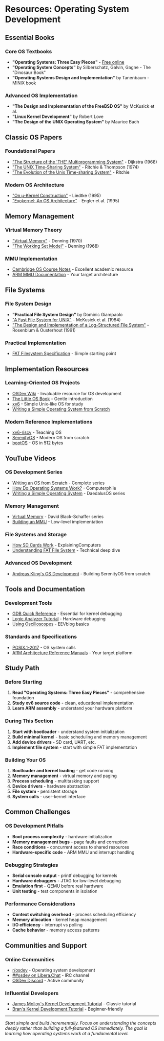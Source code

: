 # Resources: Operating System Development

## Essential Books

### Core OS Textbooks
- **"Operating Systems: Three Easy Pieces"** - [Free online](https://pages.cs.wisc.edu/~remzi/OSTEP/)
- **"Operating System Concepts"** by Silberschatz, Galvin, Gagne - The "Dinosaur Book"
- **"Operating Systems Design and Implementation"** by Tanenbaum - MINIX book

### Advanced OS Implementation
- **"The Design and Implementation of the FreeBSD OS"** by McKusick et al.
- **"Linux Kernel Development"** by Robert Love
- **"The Design of the UNIX Operating System"** by Maurice Bach

## Classic OS Papers

### Foundational Papers
- ["The Structure of the 'THE' Multiprogramming System"](https://dl.acm.org/doi/10.1145/363095.363143) - Dijkstra (1968)
- ["The UNIX Time-Sharing System"](https://dl.acm.org/doi/10.1145/361011.361061) - Ritchie & Thompson (1974)
- ["The Evolution of the Unix Time-sharing System"](https://www.bell-labs.com/usr/dmr/www/hist.pdf) - Ritchie

### Modern OS Architecture
- ["On μ-Kernel Construction"](https://dl.acm.org/doi/10.1145/224056.224075) - Liedtke (1995)
- ["Exokernel: An OS Architecture"](https://dl.acm.org/doi/10.1145/224056.224076) - Engler et al. (1995)

## Memory Management

### Virtual Memory Theory
- ["Virtual Memory"](https://dl.acm.org/doi/10.1145/363626.363629) - Denning (1970)
- ["The Working Set Model"](https://dl.acm.org/doi/10.1145/363095.363141) - Denning (1968)

### MMU Implementation
- [Cambridge OS Course Notes](https://www.cl.cam.ac.uk/teaching/1617/OpSystems/) - Excellent academic resource
- [ARM MMU Documentation](https://developer.arm.com/documentation/) - Your target architecture

## File Systems

### File System Design
- **"Practical File System Design"** by Dominic Giampaolo
- ["A Fast File System for UNIX"](https://dl.acm.org/doi/10.1145/989.990) - McKusick et al. (1984)
- ["The Design and Implementation of a Log-Structured File System"](https://dl.acm.org/doi/10.1145/121132.121137) - Rosenblum & Ousterhout (1991)

### Practical Implementation
- [FAT Filesystem Specification](https://www.win.tue.nl/~aeb/linux/fs/fat/fat-1.html) - Simple starting point

## Implementation Resources

### Learning-Oriented OS Projects
- [OSDev Wiki](https://wiki.osdev.org/) - Invaluable resource for OS development
- [The Little OS Book](https://littleosbook.github.io/) - Gentle introduction
- [xv6](https://github.com/mit-pdos/xv6-public) - Simple Unix-like OS for study
- [Writing a Simple Operating System from Scratch](https://www.cs.bham.ac.uk/~exr/lectures/opsys/10_11/lectures/os-dev.pdf)

### Modern Reference Implementations
- [xv6-riscv](https://github.com/mit-pdos/xv6-riscv) - Teaching OS
- [SerenityOS](https://serenityos.org/) - Modern OS from scratch
- [bootOS](https://github.com/nanochess/bootOS) - OS in 512 bytes

## YouTube Videos

### OS Development Series
- [Writing an OS from Scratch](https://www.youtube.com/playlist?list=PLHh55M_Kq4OApWScZyPl5HhgsTJS9MZ6M) - Complete series
- [How Do Operating Systems Work?](https://www.youtube.com/watch?v=26QPDBe-NB8) - Computerphile
- [Writing a Simple Operating System](https://www.youtube.com/watch?v=9t-SPC7Tczc&list=PLFjM7v6KGMpiH2G-kT781ByCNC_0pKpPN) - DaedalusOS series

### Memory Management
- [Virtual Memory](https://www.youtube.com/watch?v=A9WLYbE0p-I) - David Black-Schaffer series
- [Building an MMU](https://www.youtube.com/watch?v=LUjWHYzRbS0) - Low-level implementation

### File Systems and Storage
- [How SD Cards Work](https://www.youtube.com/watch?v=3QC1bReA0DI) - ExplainingComputers
- [Understanding FAT File System](https://www.youtube.com/watch?v=V-sgQ5W4vBE) - Technical deep dive

### Advanced OS Development
- [Andreas Kling's OS Development](https://www.youtube.com/c/AndreasKling) - Building SerenityOS from scratch

## Tools and Documentation

### Development Tools
- [GDB Quick Reference](https://users.ece.utexas.edu/~adnan/gdb-refcard.pdf) - Essential for kernel debugging
- [Logic Analyzer Tutorial](https://www.youtube.com/watch?v=u1DYs2I-_lU) - Hardware debugging
- [Using Oscilloscopes](https://www.youtube.com/watch?v=CzY2abWCVTY) - EEVblog basics

### Standards and Specifications
- [POSIX.1-2017](https://pubs.opengroup.org/onlinepubs/9699919799/) - OS system calls
- [ARM Architecture Reference Manuals](https://developer.arm.com/documentation/) - Your target platform

## Study Path

### Before Starting
1. **Read "Operating Systems: Three Easy Pieces"** - comprehensive foundation
2. **Study xv6 source code** - clean, educational implementation
3. **Learn ARM assembly** - understand your hardware platform

### During This Section
1. **Start with bootloader** - understand system initialization
2. **Build minimal kernel** - basic scheduling and memory management
3. **Add device drivers** - SD card, UART, etc.
4. **Implement file system** - start with simple FAT implementation

### Building Your OS
1. **Bootloader and kernel loading** - get code running
2. **Memory management** - virtual memory and paging
3. **Process scheduling** - multitasking support
4. **Device drivers** - hardware abstraction
5. **File system** - persistent storage
6. **System calls** - user-kernel interface

## Common Challenges

### OS Development Pitfalls
- **Boot process complexity** - hardware initialization
- **Memory management bugs** - page faults and corruption
- **Race conditions** - concurrent access to shared resources
- **Hardware-specific code** - ARM MMU and interrupt handling

### Debugging Strategies
- **Serial console output** - printf debugging for kernels
- **Hardware debuggers** - JTAG for low-level debugging
- **Emulation first** - QEMU before real hardware
- **Unit testing** - test components in isolation

### Performance Considerations
- **Context switching overhead** - process scheduling efficiency
- **Memory allocation** - kernel heap management
- **I/O efficiency** - interrupt vs polling
- **Cache behavior** - memory access patterns

## Communities and Support

### Online Communities
- [r/osdev](https://www.reddit.com/r/osdev/) - Operating system development
- [##osdev on Libera.Chat](https://libera.chat/) - IRC channel
- [OSDev Discord](https://discord.gg/RnCtsqD) - Active community

### Influential Developers
- [James Molloy's Kernel Development Tutorial](http://www.jamesmolloy.co.uk/tutorial_html/) - Classic tutorial
- [Bran's Kernel Development Tutorial](http://www.osdever.net/bkerndev/index.php) - Beginner-friendly

---

*Start simple and build incrementally. Focus on understanding the concepts deeply rather than building a full-featured OS immediately. The goal is learning how operating systems work at a fundamental level.* 